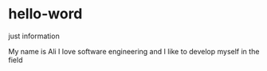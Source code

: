 # hello-word
just information

My name is Ali I love software engineering and I like to develop myself in the field
